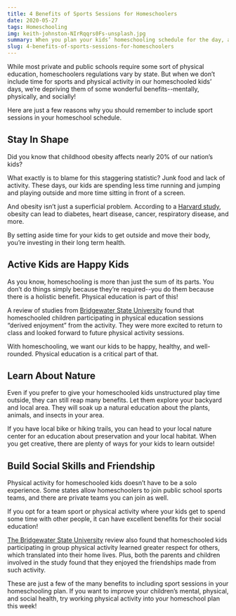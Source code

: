 ```yaml
---
title: 4 Benefits of Sports Sessions for Homeschoolers
date: 2020-05-27
tags: Homeschooling
img: keith-johnston-NIrRqqrs0Fs-unsplash.jpg
summary: When you plan your kids’ homeschooling schedule for the day, are you including time for sport sessions?
slug: 4-benefits-of-sports-sessions-for-homeschoolers
---
```


While most private and public schools require some sort of physical education, homeschoolers regulations vary by state. But when we don’t include time for sports and physical activity in our homeschooled kids’ days, we’re depriving them of some wonderful benefits--mentally, physically, and socially!

Here are just a few reasons why you should remember to include sport sessions in your homeschool schedule.

## Stay In Shape
Did you know that childhood obesity affects nearly 20% of our nation’s kids?

What exactly is to blame for this staggering statistic? Junk food and lack of activity. These days, our kids are spending less time running and jumping and playing outside and more time sitting in front of a screen.

And obesity isn’t just a superficial problem. According to a [Harvard study](https://www.hsph.harvard.edu/obesity-prevention-source/obesity-consequences/health-effects/), obesity can lead to diabetes, heart disease, cancer, respiratory disease, and more.

By setting aside time for your kids to get outside and move their body, you’re investing in their long term health.

## Active Kids are Happy Kids
As you know, homeschooling is more than just the sum of its parts. You don’t do things simply because they’re required--you do them because there is a holistic benefit. Physical education is part of this!

A review of studies from [Bridgewater State University](https://vc.bridgew.edu/cgi/viewcontent.cgi?article=1379&context=undergrad_rev) found that homeschooled children participating in physical education sessions “derived enjoyment” from the activity. They were more excited to return to class and looked forward to future physical activity sessions.

With homeschooling, we want our kids to be happy, healthy, and well-rounded. Physical education is a critical part of that.

## Learn About Nature
Even if you prefer to give your homeschooled kids unstructured play time outside, they can still reap many benefits. Let them explore your backyard and local area. They will soak up a natural education about the plants, animals, and insects in your area.

If you have local bike or hiking trails, you can head to your local nature center for an education about preservation and your local habitat. When you get creative, there are plenty of ways for your kids to learn outside!

## Build Social Skills and Friendship
Physical activity for homeschooled kids doesn’t have to be a solo experience. Some states allow homeschoolers to join public school sports teams, and there are private teams you can join as well.

If you opt for a team sport or physical activity where your kids get to spend some time with other people, it can have excellent benefits for their social education!

[The Bridgewater State University](https://vc.bridgew.edu/cgi/viewcontent.cgi?article=1379&context=undergrad_rev) review also found that homeschooled kids participating in group physical activity learned greater respect for others, which translated into their home lives. Plus, both the parents and children involved in the study found that they enjoyed the friendships made from such activity.

These are just a few of the many benefits to including sport sessions in your homeschooling plan. If you want to improve your children’s mental, physical, and social health, try working physical activity into your homeschool plan this week!